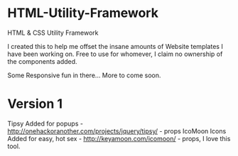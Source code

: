 HTML-Utility-Framework
======================

HTML &amp; CSS Utility Framework

I created this to help me offset the insane amounts of Website templates I have been working on. Free to use for whomever, I claim no ownership of the components added.

Some Responsive fun in there... More to come soon.

Version 1
=========

Tipsy Added for popups - http://onehackoranother.com/projects/jquery/tipsy/ - props
IcoMoon Icons Added for easy, hot sex - http://keyamoon.com/icomoon/ - props, I love this tool.
